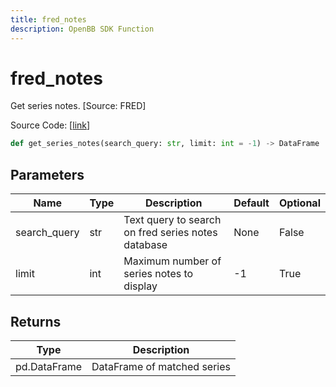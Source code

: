 ```yaml
---
title: fred_notes
description: OpenBB SDK Function
---
```


# fred_notes

Get series notes. [Source: FRED]

Source Code: [[link](https://github.com/OpenBB-finance/OpenBBTerminal/tree/main/openbb_terminal/economy/fred_model.py#L68)]

```python
def get_series_notes(search_query: str, limit: int = -1) -> DataFrame
```
## Parameters

| Name | Type | Description | Default | Optional |
| ---- | ---- | ----------- | ------- | -------- |
| search_query | str | Text query to search on fred series notes database | None | False |
| limit | int | Maximum number of series notes to display | -1 | True |

## Returns

| Type | Description |
| ---- | ----------- |
| pd.DataFrame | DataFrame of matched series |

